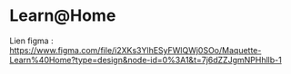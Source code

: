 # Learn@Home

Lien figma : https://www.figma.com/file/i2XKs3YlhESyFWlQWj0SOo/Maquette-Learn%40Home?type=design&node-id=0%3A1&t=7j6dZZJgmNPHhllb-1

